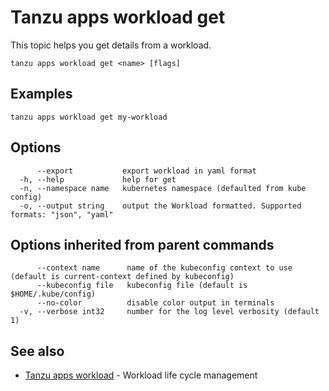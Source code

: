 # Tanzu apps workload get

This topic helps you get details from a workload.

```console
tanzu apps workload get <name> [flags]
```

## <a id="examples"></a>Examples

```console
tanzu apps workload get my-workload
```

## <a id="options"></a>Options

```console
      --export           export workload in yaml format
  -h, --help             help for get
  -n, --namespace name   kubernetes namespace (defaulted from kube config)
  -o, --output string    output the Workload formatted. Supported formats: "json", "yaml"
```

## <a id="parent-commands-options"></a>Options inherited from parent commands

```console
      --context name      name of the kubeconfig context to use (default is current-context defined by kubeconfig)
      --kubeconfig file   kubeconfig file (default is $HOME/.kube/config)
      --no-color          disable color output in terminals
  -v, --verbose int32     number for the log level verbosity (default 1)
```

## <a id="see-also"></a> See also

* [Tanzu apps workload](tanzu-apps-workload.md)	- Workload life cycle management
